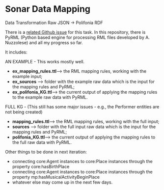 # Sonar Data Mapping
Data Transformation Raw JSON -> Polifonia RDF

There is a [related Github issue](https://github.com/polifonia-project/sonar2021_demo/issues/35) for this task.
In this repository, there is PyRML (Python based engine for processing RML files developed by A. Nuzzolese) and all my progress so far. 


It includes:

AN EXAMPLE - This works mostly well.

- **ex_mapping_rules.ttl**--> the RML mapping rules, working with the example input;
- **ex_sources** --> folder with the example raw data which is the input for the mapping rules and PyRML;
- **ex_polifonia_KG.ttl**--> the current output of applying the mapping rules to the example raw data with PyRML.

FULL KG - (This still has some major issues - e.g., the Performer entities are not being created)

- **mapping_rules.ttl**--> the RML mapping rules, working with the full input;
- **sources** --> folder with the full input raw data which is the input for the mapping rules and PyRML;
- **polifonia_KG.ttl**--> the current output of applying the mapping rules to the full raw data with PyRML.


Other things to be done in next iteration:
- connecting core:Agent instances to core:Place instances through the property core:hasBirthPlace
- connecting core:Agent instances to core:Place instances through the property mp:hasMusicalActivityBeginPlace
- whatever else may come up in the next few days.
